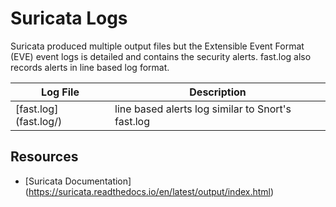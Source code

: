 # Suricata Logs
Suricata produced multiple output files but the Extensible Event Format (EVE) event logs is detailed and contains the security alerts. fast.log also records alerts in line based log format.

|Log File | Description|
|----------|----------|
|[fast.log] (fast.log/)| line based alerts log similar to Snort's fast.log |




## Resources
* [Suricata Documentation] (https://suricata.readthedocs.io/en/latest/output/index.html)
